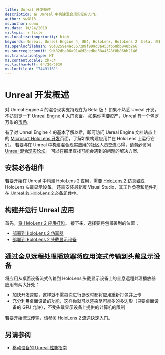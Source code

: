```yaml
---
title: Unreal 开发概述
description: 在 Unreal 中构建混合现实应用入门。
author: sw5813
ms.author: suwu
ms.date: 10/24/2019
ms.topic: article
ms.localizationpriority: high
keywords: Unreal, Unreal Engine 4, UE4, HoloLens, HoloLens 2, beta, 流式传输, 远程处理, 混合现实, 开发, 入门, 新项目, 仿真器, 文档
ms.openlocfilehash: 96b0259e4ac567389f999d3a453fb68bb848b266
ms.sourcegitcommit: 9df82dba06a91a8d2cedbe38a4328f8b86bb2146
ms.translationtype: HT
ms.contentlocale: zh-CN
ms.lasthandoff: 04/29/2020
ms.locfileid: "74491169"
---
```

# <a name="unreal-development-overview"></a>Unreal 开发概述

对 Unreal Engine 4 的混合现实支持现在为 Beta 版！ 如果不熟悉 Unreal 开发，不妨浏览一下 <a href="https://docs.unrealengine.com//GettingStarted/index.html" target="_blank">Unreal Engine 4 入门</a>页面。 如果你需要资产，Unreal 有一个包罗万象的<a href="https://www.unrealengine.com/marketplace//store" target="_blank">市场</a>。 

有了对 Unreal Engine 4 的基本了解以后，即可访问 Unreal Engine 文档站点上的 <a href="https://docs.unrealengine.com//Platforms/AR/HoloLens2/index.html" target="_blank">Microsoft HoloLens 开发</a>页面，了解如果构建应用并在 HoloLens 上运行它们。 若要与在 Unreal 中构建混合现实应用的社区人员交流心得，请务必访问 <a href="https://forums.unrealengine.com/development-discussion/vr-ar-development" target="_blank">Unreal 混合现实论坛</a>。 可以在那里查找可能会遇到的问题的解决方案。

## <a name="installing-the-prerequisites"></a>安装必备组件

若要开始在 Unreal 中构建 HoloLens 2 应用，需要 [HoloLens 2 仿真器](using-the-hololens-emulator.md)或 HoloLens 头戴显示设备。 还需安装最新版 Visual Studio，其工作负荷和组件列在 <a href="https://docs.unrealengine.com//Platforms/AR/HoloLens2/Prerequisites/index.html" target="_blank">Unreal 的 HoloLens 2 必备组件</a>中。

## <a name="building-and-running-your-unreal-app"></a>构建并运行 Unreal 应用

首先，<a href="https://docs.unrealengine.com//Platforms/AR/HoloLens2/HowTo/PackageApp/index.html" target="_blank">将 HoloLens 2 应用打包</a>。 接下来，选择要将包部署到的位置：
* <a href="https://docs.unrealengine.com//Platforms/AR/HoloLens2/QuickStartEmulator/index.html" target="_blank">部署到 HoloLens 2 仿真器</a>
* <a href="https://docs.unrealengine.com//Platforms/AR/HoloLens2/QuickStartDevice/index.html" target="_blank">部署到 HoloLens 2 头戴显示设备</a>

## <a name="streaming-your-app-to-a-headset-via-the-holographic-remoting-player"></a>通过全息远程处理播放器将应用流式传输到头戴显示设备

将应用从桌面设备流式传输到 HoloLens 头戴显示设备上的全息远程处理播放器应用有两大好处： 
* 加快开发速度，这样就不需每次进行更改时都将应用重新打包并上传
* 充分利用桌面设备的功能，这样你就可以渲染尽可能多的多边形（只要桌面设备的 GPU 允许），不受头戴显示设备上提供的计算机的限制

若要开始流式传输，请参阅 <a href="https://docs.unrealengine.com//Platforms/AR/HoloLens2/QuickStartStreaming/index.html" target="_blank">HoloLens 2 流送快速入门</a>[]()。

## <a name="see-also"></a>另请参阅
* <a href="https://docs.unrealengine.com//Platforms/Mobile/Performance/index.html" target="_blank">移动设备的 Unreal 性能指南</a>
